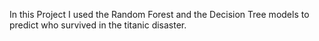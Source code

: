 In this Project I used the Random Forest and the Decision Tree models to predict who survived in the titanic disaster.
